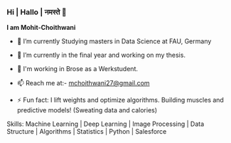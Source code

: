### Hi | Hallo | नमस्ते  👋


**I am Mohit-Choithwani**

- 🔭 I’m currently Studying masters in Data Science at FAU, Germany
- 🌱 I’m currently in the final year and working on my thesis.
- 🤖 I'm working in Brose as a Werkstudent.
- 📫 Reach me at:- mchoithwani27@gmail.com 

- ⚡ Fun fact: I lift weights and optimize algorithms. Building muscles and predictive models! (Sweating data and calories)

Skills: Machine Learning | Deep Learning | Image Processing | Data Structure | Algorithms | Statistics | Python | Salesforce
